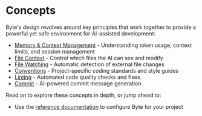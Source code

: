 # Concepts

Byte's design revolves around key principles that work together to provide a powerful yet safe environment for AI-assisted development:

- [Memory & Context Management](memory.md) - Understanding token usage, context limits, and session management
- [File Context](file-context.md) - Control which files the AI can see and modify
- [File Watching](file-watching.md) - Automatic detection of external file changes
- [Conventions](conventions.md) - Project-specific coding standards and style guides
- [Linting](lint.md) - Automated code quality checks and fixes
- [Commit](commit.md) - AI-powered commit message generation

Read on to explore these concepts in depth, or jump ahead to:

- Use the [reference documentation](../reference/settings.md) to configure Byte for your project
